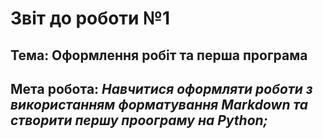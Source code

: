 # Звіт до роботи №1
## Тема: Оформлення робіт та перша програма
## Мета робота: *Навчитися оформляти роботи з використанням форматування Markdown та створити першу проограму на Python;*